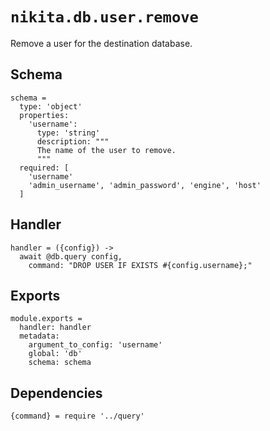 
# `nikita.db.user.remove`

Remove a user for the destination database.

## Schema

    schema =
      type: 'object'
      properties:
        'username':
          type: 'string'
          description: """
          The name of the user to remove.
          """
      required: [
        'username'
        'admin_username', 'admin_password', 'engine', 'host'
      ]

## Handler

    handler = ({config}) ->
      await @db.query config,
        command: "DROP USER IF EXISTS #{config.username};"

## Exports

    module.exports =
      handler: handler
      metadata:
        argument_to_config: 'username'
        global: 'db'
        schema: schema

## Dependencies

    {command} = require '../query'
